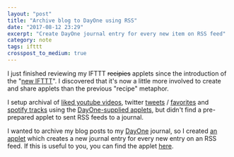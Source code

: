 ```yaml
---
layout: "post"
title: "Archive blog to DayOne using RSS"
date: "2017-08-12 23:29"
excerpt: "Create DayOne journal entry for every new item on RSS feed"
category: note
tags: ifttt
crosspost_to_medium: true
---
```

I just finished reviewing my IFTTT ~~recipies~~ applets since the introduction of the "[new IFTTT](https://ifttt.com/blog/2016/11/the-new-ifttt-is-here)". I discovered that it's now a little more involved to create and share applets than the previous "recipe" metaphor.

I setup archival of [liked youtube videos](https://ifttt.com/applets/59236845d-save-liked-youtube-videos-to-day-one), twitter [tweets](https://ifttt.com/applets/dYcpqsKs-save-your-tweets-to-day-one) / [favorites](https://ifttt.com/applets/vYTq6PqV-save-liked-tweets-to-day-one) and [spotify tracks](https://ifttt.com/applets/59236947d-add-new-saved-tracks-to-journal-entry) using the [DayOne-supplied applets](https://ifttt.com/day_one), but didn't find a pre-prepared applet to sent RSS feeds to a journal.

I wanted to archive my blog posts to my [DayOne](https://ifttt.com/day_one) journal, so I created [an applet](https://ifttt.com/applets/tcVdtBbR-rss-feed-to-dayone) which creates a new journal entry for every new entry on an RSS feed. If this is useful to you, you can find the applet [here](https://ifttt.com/applets/tcVdtBbR-rss-feed-to-dayone).
